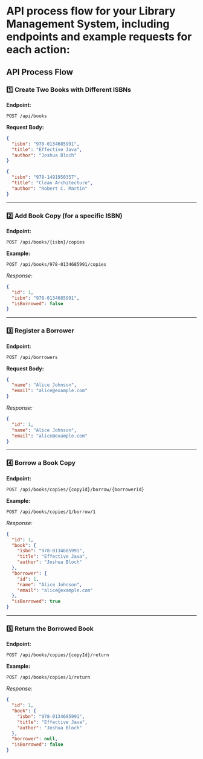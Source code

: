 
# API process flow for your Library Management System, including endpoints and example requests for each action:

##  **API Process Flow**

### 1️⃣ Create Two Books with Different ISBNs

**Endpoint:**

```
POST /api/books
```

**Request Body:**

```json
{
  "isbn": "978-0134685991",
  "title": "Effective Java",
  "author": "Joshua Bloch"
}

```

```json
{
  "isbn": "978-1491950357",
  "title": "Clean Architecture",
  "author": "Robert C. Martin"
}

```

---

### 2️⃣ Add Book Copy (for a specific ISBN)

**Endpoint:**

```
POST /api/books/{isbn}/copies
```

**Example:**

```
POST /api/books/978-0134685991/copies
```

*Response:*

```json
{
  "id": 1,
  "isbn": "978-0134685991",
  "isBorrowed": false
}
```

---

### 3️⃣ Register a Borrower

**Endpoint:**

```
POST /api/borrowers
```

**Request Body:**

```json
{
  "name": "Alice Johnson",
  "email": "alice@example.com"
}

```

*Response:*

```json
{
  "id": 1,
  "name": "Alice Johnson",
  "email": "alice@example.com"
}

```

---

### 4️⃣ Borrow a Book Copy

**Endpoint:**

```
POST /api/books/copies/{copyId}/borrow/{borrowerId}
```

**Example:**

```
POST /api/books/copies/1/borrow/1
```

*Response:*

```json
{
  "id": 1,
  "book": {
    "isbn": "978-0134685991",
    "title": "Effective Java",
    "author": "Joshua Bloch"
  },
  "borrower": {
    "id": 1,
    "name": "Alice Johnson",
    "email": "alice@example.com"
  },
  "isBorrowed": true
}

```

---

### 5️⃣ Return the Borrowed Book

**Endpoint:**

```
POST /api/books/copies/{copyId}/return
```

**Example:**

```
POST /api/books/copies/1/return
```

*Response:*

```json
{
  "id": 1,
  "book": {
    "isbn": "978-0134685991",
    "title": "Effective Java",
    "author": "Joshua Bloch"
  },
  "borrower": null,
  "isBorrowed": false
}
```